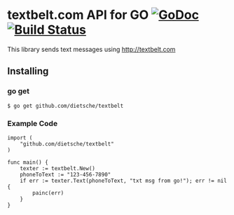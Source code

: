 textbelt.com API for GO  [![GoDoc](https://godoc.org/github.com/dietsche/textbelt?status.png)](https://godoc.org/github.com/dietsche/textbelt) [![Build Status](https://travis-ci.org/dietsche/textbelt.svg)](https://travis-ci.org/dietsche/textbelt)
==================

This library sends text messages using http://textbelt.com

## Installing

### go get
    $ go get github.com/dietsche/textbelt

### Example Code
    import (
        "github.com/dietsche/textbelt"
    )
    
    func main() {
        texter := textbelt.New()
        phoneToText := "123-456-7890"
        if err := texter.Text(phoneToText, "txt msg from go!"); err != nil {
            painc(err)
        }
    }
